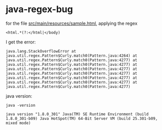 # java-regex-bug

for the file [src/main/resources/sample.html](https://github.com/smatei/java-regex-bug/blob/main/src/main/resources/sample.html), applying the regex 

`<html.*(?:</html|</body)`

I get the error:

`java.lang.StackOverflowError
	at java.util.regex.Pattern$Curly.match0(Pattern.java:4264)
	at java.util.regex.Pattern$Curly.match0(Pattern.java:4277)
	at java.util.regex.Pattern$Curly.match0(Pattern.java:4277)
	at java.util.regex.Pattern$Curly.match0(Pattern.java:4277)
	at java.util.regex.Pattern$Curly.match0(Pattern.java:4277)
	at java.util.regex.Pattern$Curly.match0(Pattern.java:4277)
	at java.util.regex.Pattern$Curly.match0(Pattern.java:4277)
	at java.util.regex.Pattern$Curly.match0(Pattern.java:4277)`

java version:

`java -version`

`java version "1.8.0_301"
Java(TM) SE Runtime Environment (build 1.8.0_301-b09)
Java HotSpot(TM) 64-Bit Server VM (build 25.301-b09, mixed mode)`
